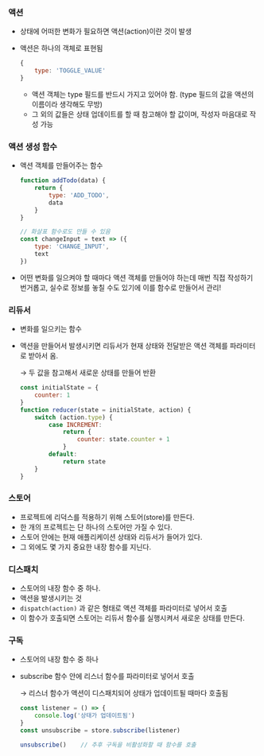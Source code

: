 ### 액션

- 상태에 어떠한 변화가 필요하면 액션(action)이란 것이 발생
- 액션은 하나의 객체로 표현됨
    
    ```jsx
    {
    	type: 'TOGGLE_VALUE'
    }
    ```
    
    - 액션 객체는 type 필드를 반드시 가지고 있어야 함. (type 필드의 값을 액션의 이름이라 생각해도 무방)
    - 그 외의 값들은 상태 업데이트를 할 때 참고해야 할 값이며, 작성자 마음대로 작성 가능

### 액션 생성 함수

- 액션 객체를 만들어주는 함수
    
    ```jsx
    function addTodo(data) {
    	return {
    		type: 'ADD_TODO',
    		data
    	}
    }
    
    // 화살표 함수로도 만들 수 있음
    const changeInput = text => ({
    	type: 'CHANGE_INPUT',
    	text
    })
    ```
    
- 어떤 변화를 일으켜야 할 때마다 액션 객체를 만들어야 하는데 매번 직접 작성하기 번거롭고, 실수로 정보를 놓칠 수도 있기에 이를 함수로 만들어서 관리!

### 리듀서

- 변화를 일으키는 함수
- 액션을 만들어서 발생시키면 리듀서가 현재 상태와 전달받은 액션 객체를 파라미터로 받아서 옴.
    
    → 두 값을 참고해서 새로운 상태를 만들어 반환
    
    ```jsx
    const initialState = {
    	counter: 1
    }
    function reducer(state = initialState, action) {
    	switch (action.type) {
    		case INCREMENT:
    			return {
    				counter: state.counter + 1
    			}
    		default:
    			return state
    	}
    }
    ```
    

### 스토어

- 프로젝트에 리덕스를 적용하기 위해 스토어(store)를 만든다.
- 한 개의 프로젝트는 단 하나의 스토어만 가질 수 있다.
- 스토어 안에는 현재 애플리케이션 상태와 리듀서가 들어가 있다.
- 그 외에도 몇 가지 중요한 내장 함수를 지닌다.

### 디스패치

- 스토어의 내장 함수 중 하나.
- 액션을 발생시키는 것
- `dispatch(action)` 과 같은 형태로 액션 객체를 파라미터로 넣어서 호출
- 이 함수가 호출되면 스토어는 리듀서 함수를 실행시켜서 새로운 상태를 만든다.

### 구독

- 스토어의 내장 함수 중 하나
- subscribe 함수 안에 리스너 함수를 파라미터로 넣어서 호출
    
    → 리스너 함수가 액션이 디스패치되어 상태가 업데이트될 때마다 호출됨
    
    ```jsx
    const listener = () => {
    	console.log('상태가 업데이트됨')
    }
    const unsubscribe = store.subscribe(listener)
    
    unsubscribe()    // 추후 구독을 비활성화할 때 함수를 호출
    ```